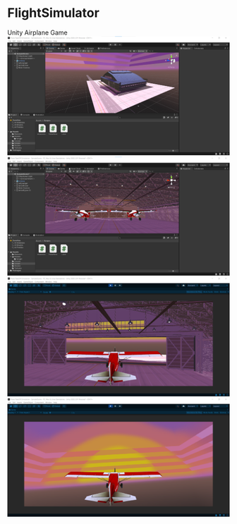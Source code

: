# FlightSimulator
Unity Airplane Game
![](https://github.com/coder1712/FlightSimulator/blob/main/1.png)
![](https://github.com/coder1712/FlightSimulator/blob/main/2.png)
![](https://github.com/coder1712/FlightSimulator/blob/main/3.png)
![](https://github.com/coder1712/FlightSimulator/blob/main/4.png)

